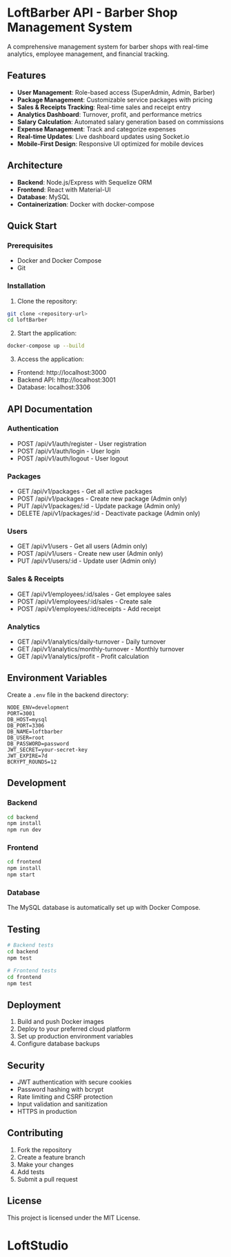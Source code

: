 # LoftBarber API - Barber Shop Management System

A comprehensive management system for barber shops with real-time analytics, employee management, and financial tracking.

## Features

- **User Management**: Role-based access (SuperAdmin, Admin, Barber)
- **Package Management**: Customizable service packages with pricing
- **Sales & Receipts Tracking**: Real-time sales and receipt entry
- **Analytics Dashboard**: Turnover, profit, and performance metrics
- **Salary Calculation**: Automated salary generation based on commissions
- **Expense Management**: Track and categorize expenses
- **Real-time Updates**: Live dashboard updates using Socket.io
- **Mobile-First Design**: Responsive UI optimized for mobile devices

## Architecture

- **Backend**: Node.js/Express with Sequelize ORM
- **Frontend**: React with Material-UI
- **Database**: MySQL
- **Containerization**: Docker with docker-compose

## Quick Start

### Prerequisites
- Docker and Docker Compose
- Git

### Installation

1. Clone the repository:
```bash
git clone <repository-url>
cd loftBarber
```

2. Start the application:
```bash
docker-compose up --build
```

3. Access the application:
- Frontend: http://localhost:3000
- Backend API: http://localhost:3001
- Database: localhost:3306

## API Documentation

### Authentication
- POST /api/v1/auth/register - User registration
- POST /api/v1/auth/login - User login
- POST /api/v1/auth/logout - User logout

### Packages
- GET /api/v1/packages - Get all active packages
- POST /api/v1/packages - Create new package (Admin only)
- PUT /api/v1/packages/:id - Update package (Admin only)
- DELETE /api/v1/packages/:id - Deactivate package (Admin only)

### Users
- GET /api/v1/users - Get all users (Admin only)
- POST /api/v1/users - Create new user (Admin only)
- PUT /api/v1/users/:id - Update user (Admin only)

### Sales & Receipts
- GET /api/v1/employees/:id/sales - Get employee sales
- POST /api/v1/employees/:id/sales - Create sale
- POST /api/v1/employees/:id/receipts - Add receipt

### Analytics
- GET /api/v1/analytics/daily-turnover - Daily turnover
- GET /api/v1/analytics/monthly-turnover - Monthly turnover
- GET /api/v1/analytics/profit - Profit calculation

## Environment Variables

Create a `.env` file in the backend directory:

```env
NODE_ENV=development
PORT=3001
DB_HOST=mysql
DB_PORT=3306
DB_NAME=loftbarber
DB_USER=root
DB_PASSWORD=password
JWT_SECRET=your-secret-key
JWT_EXPIRE=7d
BCRYPT_ROUNDS=12
```

## Development

### Backend
```bash
cd backend
npm install
npm run dev
```

### Frontend
```bash
cd frontend
npm install
npm start
```

### Database
The MySQL database is automatically set up with Docker Compose.

## Testing

```bash
# Backend tests
cd backend
npm test

# Frontend tests
cd frontend
npm test
```

## Deployment

1. Build and push Docker images
2. Deploy to your preferred cloud platform
3. Set up production environment variables
4. Configure database backups

## Security

- JWT authentication with secure cookies
- Password hashing with bcrypt
- Rate limiting and CSRF protection
- Input validation and sanitization
- HTTPS in production

## Contributing

1. Fork the repository
2. Create a feature branch
3. Make your changes
4. Add tests
5. Submit a pull request

## License

This project is licensed under the MIT License.
# LoftStudio
